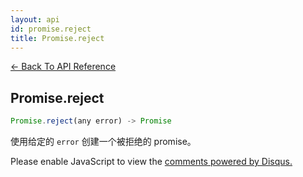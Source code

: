 ```yaml
---
layout: api
id: promise.reject
title: Promise.reject
---
```



[← Back To API Reference](/bluebird_cn/docs/api-reference.html)
<div class="api-code-section"><markdown>

## Promise.reject

```js
Promise.reject(any error) -> Promise
```

 使用给定的 `error` 创建一个被拒绝的 promise。

</markdown></div>

<div id="disqus_thread"></div>
<script type="text/javascript">
    var disqus_title = "Promise.reject";
    var disqus_shortname = "bluebirdjs";
    var disqus_identifier = "disqus-id-promise.reject";
    
    (function() {
        var dsq = document.createElement("script"); dsq.type = "text/javascript"; dsq.async = true;
        dsq.src = "//" + disqus_shortname + ".disqus.com/embed.js";
        (document.getElementsByTagName("head")[0] || document.getElementsByTagName("body")[0]).appendChild(dsq);
    })();
</script>
<noscript>Please enable JavaScript to view the <a href="https://disqus.com/?ref_noscript" rel="nofollow">comments powered by Disqus.</a></noscript>